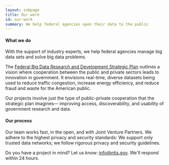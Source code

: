 ```yaml
---
layout: subpage
title: Our work
id: our-work
summary: We help federal agencies open their data to the public
---
```


#### What we do

With the support of industry experts, we help federal agencies manage big data sets and solve big data problems. 

The [Federal Big Data Research and Development Strategic Plan](https://www.whitehouse.gov/sites/default/files/microsites/ostp/NSTC/bigdatardstrategicplan-nitrd_final-051916.pdf) outlines a vision where cooperation between the public and private sectors leads to innovation in government.  It envisions real-time, diverse datasets being used to reduce traffic congestion, increase energy efficiency, and reduce fraud and waste for the American public.

Our projects involve just the type of public-private cooperation that the strategic plan imagines— improving access, discoverability, and usability of government research and data.


#### Our process

Our team works fast, in the open, and with Joint Venture Partners. We adhere to the highest privacy and security standards: We support only trusted data networks; we follow rigorous privacy and security guidelines.

Do you have a project in mind? Let us know: <a href="mailto:info@ntis.gov?Subject=Project%20Inquiry" target="_top">info@ntis.gov</a>. We'll respond within 24 hours. 
